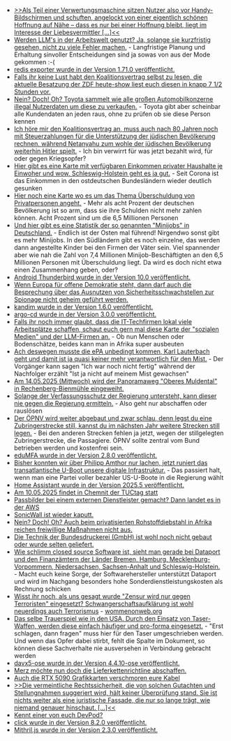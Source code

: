 * [>>Als Teil einer Verwertungsmaschine sitzen Nutzer also vor Handy-Bildschirmen und schuften, angelockt von einer eigentlich schönen Hoffnung auf Nähe – dass es nur bei einer Hoffnung bleibt, liegt im Interesse der Liebesvermittler [...]<<](https://netzpolitik.org/2025/trugbild-liebe-suchen-arbeit-finden/)
* [Werden LLM's in der Arbeitswelt genutzt? Ja, solange sie kurzfristig gesehen, nicht zu viele Fehler machen.](https://utcc.utoronto.ca/~cks/space/blog/tech/LLMsVersusOurJobs) - Langfristige Planung und Erhaltung sinvoller Entscheidungen sind ja sowas von aus der Mode gekommen :-(
* [redis exporter wurde in der Version 1.71.0 veröffentlicht.](https://github.com/oliver006/redis_exporter/releases/tag/v1.71.0)
* [Falls ihr keine Lust habt den Koalitionsvertrag selbst zu lesen, die aktuelle Besatzung der ZDF heute-show liest euch diesen in knapp 7 1/2 Stunden vor.](https://www.youtube.com/watch?v=_1Q4p9IGsXc)
* [Nein? Doch! Oh? Toyota sammelt wie alle großen Automobilkonzerne illegal Nutzerdaten um diese zu verkaufen.](https://blog.fefe.de/?ts=96e7ff8d) - Toyota gibt aber scheinbar alle Kundendaten an jeden raus, ohne zu prüfen ob sie diese Person kennen
* [Ich höre mir den Koalitionsvertrag an, muss auch nach 80 Jahren noch mit Steuerzahlungen für die Unterstützung der jüdischen Bevölkerung rechnen, während Netanyahu zum wohle der jüdischen Bevölkerung weiterhin Hitler spielt.](https://blog.fefe.de/?ts=96e61c3d) - Ich bin verwirrt für was jetzt bezahlt wird, für oder gegen Kriegsopfer?
* [Hier gibt es eine Karte mit verfügbaren Einkommen privater Haushalte je Einwoher und wow, Schleswig-Holstein geht es ja gut.](https://www.karto365.de/webapps-datlas/ZA2024/hh_veink_za2024/?lang=de&vm=2D&s=7000000&r=0&c=1032477.2893094657%2C6639510.8236407265) - Seit Corona ist das Einkommen in den ostdeutschen Bundesländern wieder deutlich gesunken
* [Hier noch eine Karte wo es um das Thema Überschuldung von Privatpersonen angeht.](https://www.karto365.de/webapps-datlas/HA2024/schulden_ha2024/?lang=de&vm=2D&s=7000000&r=0&c=1165827.556009999%2C6550610.645840369) - Mehr als acht Prozent der deutschen Bevölkerung ist so arm, dass sie ihre Schulden nicht mehr zahlen können. Acht Prozent sind um die 6,5 Millionen Personen
* [Und hier gibt es eine Statistik der so genannten "Minijobs" in Deutschland.](https://www.deutschlandatlas.bund.de/DE/Karten/Wie-wir-arbeiten/059-Geringfuegige-Beschaeftigung-Minijob.html) - Endlich ist der Osten mal führend! Nirgendwo sonst gibt es mehr Minijobs. In den Südländern gibt es noch einzelne, das werden dann angestellte Kinder bei den Firmen der Väter sein. Viel spannender aber wie nah die Zahl von 7,4 Millionen Minijob-Beschäftigten an den 6,5 Millionen Personen mit Überschuldung liegt. Da wird es doch nicht etwa einen Zusammenhang geben, oder?
* [Android Thunderbird wurde in der Version 10.0 veröffentlicht.](https://github.com/thunderbird/thunderbird-android/releases/tag/THUNDERBIRD_10_0)
* [Wenn Europa für offene Demokratie steht, dann darf auch die Besprechung über das Ausnutzen von Sicherheitsschwachstellen zur Spionage nicht geheim geführt werden.](https://netzpolitik.org/2025/ngos-fordern-debatte-ueber-hintertueren-darf-nicht-hinter-verschlossenen-tueren-stattfinden/)
* [kandim wurde in der Version 1.6.0 veröffentlicht.](https://github.com/kanidm/kanidm/releases/tag/v1.6.0)
* [argo-cd wurde in der Version 3.0.0 veröffentlicht.](https://github.com/argoproj/argo-cd/releases/tag/v3.0.0)
* [Falls ihr noch immer glaubt, dass die IT-Techfirmen lokal viele Arbeitsplätze schaffen, schaut euch gern mal diese Karte der "sozialen Medien" und der LLM-Firmen an.](https://netzpolitik.org/2025/interaktive-karte-das-globale-outsourcing-hinter-sozialen-medien-und-ki/) - Ob nun Menschen oder Bodenschätze, beides kann man in Afrika super ausbeuten
* [Ach deswegen musste die ePA unbedingt kommen, Karl Lauterbach geht und damit ist ja quasi keiner mehr verantwortlich für den Mist.](https://netzpolitik.org/2025/elektronische-patientenakte-keine-verantwortung-nirgends/) - Der Vorgänger kann sagen "Ich war noch nicht fertig" während der Nachfolger erzählt "Ist ja nicht auf meinem Mist gewachsen"
* [Am 14.05.2025 (Mittwoch) wird der Panoramaweg "Oberes Muldental" in Rechenberg-Bienmühle eingeweiht.](https://www.fva-holzhau.de/14052025-Einweihung-Panoramaweg-Oberes-Muldental.6099-1.htm)
* [Solange der Verfassungsschutz der Regierung untersteht, kann dieser nie gegen die Regierung ermitteln.](https://blog.fefe.de/?ts=96e5b7e6) - Also geht nur abschaffen oder rauslösen
* [Der ÖPNV wird weiter abgebaut und zwar schlau, denn legst du eine Zubringerstrecke still, kannst du im nächsten Jahr weitere Strecken still legen.](https://blog.fefe.de/?ts=96e5d525) - Bei den anderen Strecken fehlen ja jetzt, wegen der stillgelegten Zubringerstrecke, die Passagiere. ÖPNV sollte zentral vom Bund betrieben werden und kostenfrei sein.
* [eduMFA wurde in der Version 2.8.0 veröffentlicht.](https://github.com/eduMFA/eduMFA/releases/tag/v2.8.0)
* [Bisher konnten wir über Philipp Amthor nur lachen, jetzt runiert das transatlantische U-Boot unsere digitale Infrastruktur.](https://netzpolitik.org/2025/neues-digitalministerium-so-will-schwarz-rot-das-land-digitalisieren/) - Das passiert halt, wenn man eine Partei voller bezahler US-U-Boote in die Regierung wählt
* [Home Assistant wurde in der Version 2025.5 veröffentlicht.](https://www.home-assistant.io/blog/2025/05/07/release-20255/)
* [Am 10.05.2025 findet in Chemnit der TUCtag statt](https://www.tu-chemnitz.de/tu/pressestelle/aktuell/12903)
* [Passbilder bei einem externen Dienstleister gemacht? Dann landet es in der AWS](https://netzpolitik.org/2025/biometrie-passbilder-in-der-amazon-cloud/)
* [SonicWall ist wieder kaputt.](https://www.bleepingcomputer.com/news/security/sonicwall-urges-admins-to-patch-vpn-flaw-exploited-in-attacks/)
* [Nein? Doch! Oh? Auch beim privatisierten Rohstoffdiebstahl in Afrika reichen freiwillige Maßnahmen nicht aus.](https://netzpolitik.org/2025/kritische-rohstoffe-und-menschenrechte-ursula-von-der-leyen-muss-wort-halten/)
* [Die Technik der Bundesdruckerei (GmbH) ist wohl noch nicht gebaut oder wurde selten geliefert.](https://blog.fefe.de/?ts=96e30ee3)
* [Wie schlimm closed source Software ist, sieht man gerade bei Dataport und den Finanzämtern der Länder Bremen, Hamburg, Mecklenburg-Vorpommern, Niedersachsen, Sachsen-Anhalt und Schleswig-Holstein.](https://blog.fefe.de/?ts=96e32fdb) - Macht euch keine Sorge, der Softwarehersteller unterstützt Dataport und wird im Nachgang besonders hohe Sonderdienstleistungskosten als Rechnung schicken
* [Wisst ihr noch, als uns gesagt wurde "Zensur wird nur gegen Terroristen" eingesetzt? Schwangerschaftsaufklärung ist wohl neuerdings auch Terrorismus](https://netzpolitik.org/2025/women-on-web-gegen-die-unsichtbarkeit-im-netz/) - [wommenonweb.org](https://www.womenonweb.org/)
* [Das selbe Trauerspiel wie in den USA. Durch den Einsatz von Taser-Waffen, werden diese einfach häufiger und pro-forma eingesetzt.](https://netzpolitik.org/2025/erstmalig-oeffentliche-statistik-taser-einsaetze-nehmen-deutlich-zu/) - "Erst schlagen, dann fragen" muss hier für den Taser umgeschrieben werden. Und wenn das Opfer dabei stirbt, fehlt die Spalte im Dokument, so können diese Sachverhalte nie ausversehen in Verbindung gebracht werden
* [davx5-ose wurde in der Version 4.4.10-ose veröffentlicht.](https://github.com/bitfireAT/davx5-ose/releases/tag/v4.4.10-ose)
* [Merz möchte nun doch die Lieferkettenrichtline abschaffen.](https://blog.fefe.de/?ts=96de359e)
* [Auch die RTX 5090 Grafikkarten verschmoren eure Kabel](https://www.borncity.com/blog/2025/05/11/msis-secure-rtx-5090-12v-2x6-kabel-verschmort-weiterhin/)
* [>>Die vermeintliche Rechtssicherheit, die von solchen Gutachten und Stellungnahmen suggeriert wird, hält keiner Überprüfung stand. Sie ist nichts weiter als eine juristische Fassade, die nur so lange trägt, wie niemand genauer hinschaut. [...]<<](https://www.kuketz-blog.de/ms365-papier-schuetzt-keine-daten-warum-juristische-freibriefe-in-die-irre-fuehren/)
* [Kennt einer von euch DevPod?](https://devpod.sh/)
* [click wurde in der Version 8.2.0 veröffentlicht.](https://github.com/pallets/click/releases/tag/8.2.0)
* [Mithril.js wurde in der Version 2.3.0 veröffentlicht.](https://github.com/MithrilJS/mithril.js/releases/tag/v2.3.0)
